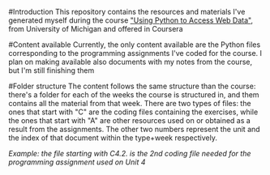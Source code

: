 #Introduction
This repository contains the resources and materials I've generated myself during the course ["Using Python to Access Web Data"](https://www.coursera.org/learn/python-network-data/), from University of Michigan and offered in Coursera

#Content available
Currently, the only content available are the Python files corresponding to the programming assignments I've coded for the course. I plan on making available also documents with my notes from the course, but I'm still finishing them

#Folder structure
The content follows the same structure than the course: there's a folder for each of the weeks the course is structured in, and them contains all the material from that week. There are two types of files: the ones that start with "C" are the coding files containing the exercises, while the ones that start with "A" are other resources used on or obtained as a result from the assignments. The other two numbers represent the unit and the index of that document within the type+week respectively.

*Example: the file starting with C4.2. is the 2nd coding file needed for the programming assignment used on Unit 4*
